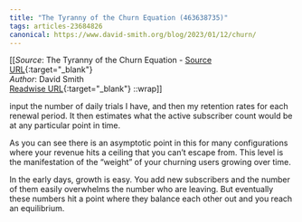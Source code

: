 ```yaml
---
title: "The Tyranny of the Churn Equation (463638735)"
tags: articles-23684826
canonical: https://www.david-smith.org/blog/2023/01/12/churn/
---
```


[[_Source_: The Tyranny of the Churn Equation - [Source URL](https://www.david-smith.org/blog/2023/01/12/churn/){:target="_blank"}<br>
_Author_: David Smith<br>
[Readwise URL](https://readwise.io/open/463638735){:target="_blank"}
::wrap]]

input the number of daily trials I have, and then my retention rates for each renewal period. It then estimates what the active subscriber count would be at any particular point in time.

As you can see there is an asymptotic point in this for many configurations where your revenue hits a ceiling that you can’t escape from. This level is the manifestation of the “weight” of your churning users growing over time.

In the early days, growth is easy. You add new subscribers and the number of them easily overwhelms the number who are leaving. But eventually these numbers hit a point where they balance each other out and you reach an equilibrium.

